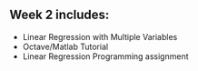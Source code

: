 ## Week 2 includes:
* Linear Regression with Multiple Variables
* Octave/Matlab Tutorial
* Linear Regression Programming assignment
